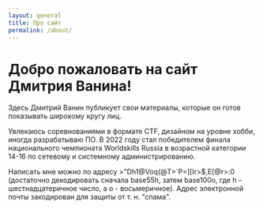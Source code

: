 ```yaml
---
layout: general
title: Про сайт
permalink: /about/
---
```


# Добро пожаловать на сайт Дмитрия Ванина!

Здесь Дмитрий Ванин публикует свои материалы, которые он готов показывать широкому кругу лиц.

Увлекаюсь соревнованиями в формате CTF, дизайном на уровне хобби, иногда разрабатываю ПО. 
В 2022 году стал победителем финала национального чемпионата Worldskills Russia в возрастной категории 14-16 по сетевому и системному администрированию.

Написать мне можно по адресу >"Dh1@Voq(@T>`P=][Ir>$,E[@r>:0 (достаточно декодировать сначала bаsе55h, затем base100o, где h - шестнадцатеричное число, а o - восьмеричное). Адрес электронной почты закодирован для защиты от т. н. "спама".
